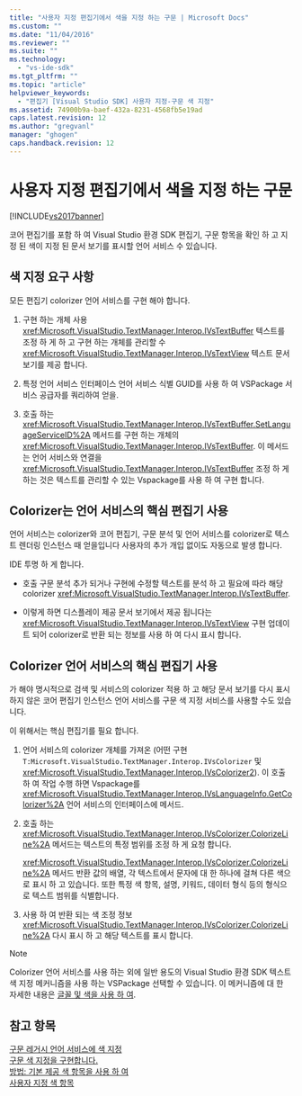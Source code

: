 ```yaml
---
title: "사용자 지정 편집기에서 색을 지정 하는 구문 | Microsoft Docs"
ms.custom: ""
ms.date: "11/04/2016"
ms.reviewer: ""
ms.suite: ""
ms.technology: 
  - "vs-ide-sdk"
ms.tgt_pltfrm: ""
ms.topic: "article"
helpviewer_keywords: 
  - "편집기 [Visual Studio SDK] 사용자 지정-구문 색 지정"
ms.assetid: 74900b9a-baef-432a-8231-4568fb5e19ad
caps.latest.revision: 12
ms.author: "gregvanl"
manager: "ghogen"
caps.handback.revision: 12
---
```

# 사용자 지정 편집기에서 색을 지정 하는 구문
[!INCLUDE[vs2017banner](../code-quality/includes/vs2017banner.md)]

코어 편집기를 포함 하 여 Visual Studio 환경 SDK 편집기, 구문 항목을 확인 하 고 지정 된 색이 지정 된 문서 보기를 표시할 언어 서비스 수 있습니다.  
  
## 색 지정 요구 사항  
 모든 편집기 colorizer 언어 서비스를 구현 해야 합니다.  
  
1.  구현 하는 개체 사용 <xref:Microsoft.VisualStudio.TextManager.Interop.IVsTextBuffer> 텍스트를 조정 하 게 하 고 구현 하는 개체를 관리할 수 <xref:Microsoft.VisualStudio.TextManager.Interop.IVsTextView> 텍스트 문서 보기를 제공 합니다.  
  
2.  특정 언어 서비스 인터페이스 언어 서비스 식별 GUID를 사용 하 여 VSPackage 서비스 공급자를 쿼리하여 얻을.  
  
3.  호출 하는 <xref:Microsoft.VisualStudio.TextManager.Interop.IVsTextBuffer.SetLanguageServiceID%2A> 메서드를 구현 하는 개체의 <xref:Microsoft.VisualStudio.TextManager.Interop.IVsTextBuffer>.  이 메서드는 언어 서비스와 연결을 <xref:Microsoft.VisualStudio.TextManager.Interop.IVsTextBuffer> 조정 하 게 하는 것은 텍스트를 관리할 수 있는 Vspackage를 사용 하 여 구현 합니다.  
  
## Colorizer는 언어 서비스의 핵심 편집기 사용  
 언어 서비스는 colorizer와 코어 편집기, 구문 분석 및 언어 서비스를 colorizer로 텍스트 렌더링 인스턴스 때 얻을입니다 사용자의 추가 개입 없이도 자동으로 발생 합니다.  
  
 IDE 투명 하 게 합니다.  
  
-   호출 구문 분석 추가 되거나 구현에 수정할 텍스트를 분석 하 고 필요에 따라 해당 colorizer <xref:Microsoft.VisualStudio.TextManager.Interop.IVsTextBuffer>.  
  
-   이렇게 하면 디스플레이 제공 문서 보기에서 제공 됩니다는 <xref:Microsoft.VisualStudio.TextManager.Interop.IVsTextView> 구현 업데이트 되어 colorizer로 반환 되는 정보를 사용 하 여 다시 표시 합니다.  
  
## Colorizer 언어 서비스의 핵심 편집기 사용  
 가 해야 명시적으로 검색 및 서비스의 colorizer 적용 하 고 해당 문서 보기를 다시 표시 하지 않은 코어 편집기 인스턴스 언어 서비스를 구문 색 지정 서비스를 사용할 수도 있습니다.  
  
 이 위해서는 핵심 편집기를 필요 합니다.  
  
1.  언어 서비스의 colorizer 개체를 가져온 \(어떤 구현 `T:Microsoft.VisualStudio.TextManager.Interop.IVsColorizer` 및 <xref:Microsoft.VisualStudio.TextManager.Interop.IVsColorizer2>\).  이 호출 하 여 작업 수행 하면 Vspackage를 <xref:Microsoft.VisualStudio.TextManager.Interop.IVsLanguageInfo.GetColorizer%2A> 언어 서비스의 인터페이스에 메서드.  
  
2.  호출 하는 <xref:Microsoft.VisualStudio.TextManager.Interop.IVsColorizer.ColorizeLine%2A> 메서드는 텍스트의 특정 범위를 조정 하 게 요청 합니다.  
  
     <xref:Microsoft.VisualStudio.TextManager.Interop.IVsColorizer.ColorizeLine%2A> 메서드 반환 값의 배열, 각 텍스트에서 문자에 대 한 하나에 걸쳐 다른 색으로 표시 하 고 있습니다.  또한 특정 색 항목, 설명, 키워드, 데이터 형식 등의 형식으로 텍스트 범위를 식별합니다.  
  
3.  사용 하 여 반환 되는 색 조정 정보 <xref:Microsoft.VisualStudio.TextManager.Interop.IVsColorizer.ColorizeLine%2A> 다시 표시 하 고 해당 텍스트를 표시 합니다.  
  
> [!NOTE]
>  Colorizer 언어 서비스를 사용 하는 외에 일반 용도의 Visual Studio 환경 SDK 텍스트 색 지정 메커니즘을 사용 하는 VSPackage 선택할 수 있습니다.  이 메커니즘에 대 한 자세한 내용은 [글꼴 및 색을 사용 하 여](../extensibility/using-fonts-and-colors.md).  
  
## 참고 항목  
 [구문 레거시 언어 서비스에 색 지정](../extensibility/internals/syntax-coloring-in-a-legacy-language-service.md)   
 [구문 색 지정을 구현합니다.](../extensibility/internals/implementing-syntax-coloring.md)   
 [방법: 기본 제공 색 항목을 사용 하 여](../extensibility/internals/how-to-use-built-in-colorable-items.md)   
 [사용자 지정 색 항목](../extensibility/internals/custom-colorable-items.md)